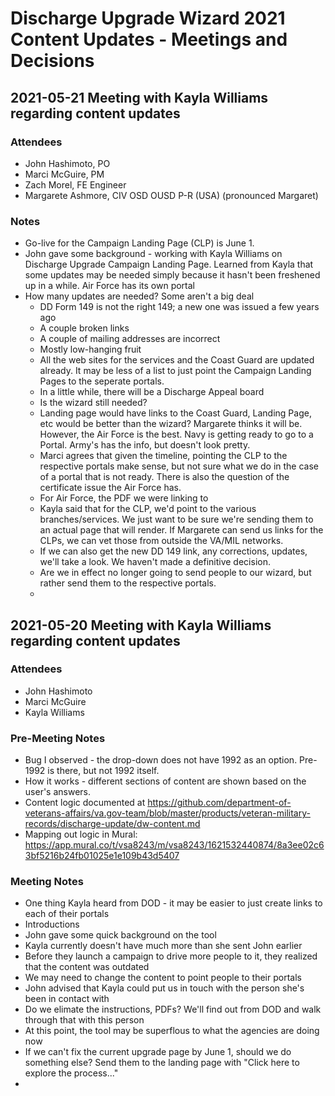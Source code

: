 # Discharge Upgrade Wizard 2021 Content Updates - Meetings and Decisions

## 2021-05-21 Meeting with Kayla Williams regarding content updates

### Attendees
- John Hashimoto, PO
- Marci McGuire, PM
- Zach Morel, FE Engineer
- Margarete Ashmore, CIV OSD OUSD P-R (USA) (pronounced Margaret)

### Notes
- Go-live for the Campaign Landing Page (CLP) is June 1.
- John gave some background - working with Kayla Williams on Discharge Upgrade Campaign Landing Page.  Learned from Kayla that some updates may be needed simply because it hasn't been freshened up in a while.  Air Force has its own portal
- How many updates are needed? Some aren't a big deal
   - DD Form 149 is not the right 149; a new one was issued a few years ago
   - A couple broken links
   - A couple of mailing addresses are incorrect
   - Mostly low-hanging fruit
   - All the web sites for the services and the Coast Guard are updated already.  It may be less of a list to just point the Campaign Landing Pages to the seperate portals.
   - In a little while, there will be a Discharge Appeal board
   - Is the wizard still needed? 
   - Landing page would have links to the Coast Guard, Landing Page, etc would be better than the wizard?  Margarete thinks it will be.  However, the Air Force is the best.  Navy is getting ready to go to a Portal.  Army's has the info, but doesn't look pretty.
   - Marci agrees that given the timeline, pointing the CLP to the respective portals make sense, but not sure what we do in the case of a portal that is not ready.  There is also the question of the certificate issue the Air Force has.
   - For Air Force, the PDF we were linking to
   - Kayla said that for the CLP, we'd point to the various branches/services.  We just want to be sure we're sending them to an actual page that will render.  If Margarete can send us links for the CLPs, we can vet those from outside the VA/MIL networks.
   - If we can also get the new DD 149 link, any corrections, updates, we'll take a look.  We haven't made a definitive decision. 
   - Are we in effect no longer going to send people to our wizard, but rather send them to the respective portals.
   - 


## 2021-05-20 Meeting with Kayla Williams regarding content updates

### Attendees
- John Hashimoto
- Marci McGuire
- Kayla Williams

### Pre-Meeting Notes
- Bug I observed - the drop-down does not have 1992 as an option. Pre-1992 is there, but not 1992 itself.
- How it works - different sections of content are shown based on the user's answers.
- Content logic documented at https://github.com/department-of-veterans-affairs/va.gov-team/blob/master/products/veteran-military-records/discharge-update/dw-content.md
- Mapping out logic in Mural: https://app.mural.co/t/vsa8243/m/vsa8243/1621532440874/8a3ee02c63bf5216b24fb01025e1e109b43d5407

### Meeting Notes
- One thing Kayla heard from DOD - it may be easier to just create links to each of their portals
- Introductions
- John gave some quick background on the tool
- Kayla currently doesn't have much more than she sent John earlier
- Before they launch a campaign to drive more people to it, they realized that the content was outdated
- We may need to change the content to point people to their portals
- John advised that Kayla could put us in touch with the person she's been in contact with
- Do we elimate the instructions, PDFs? We'll find out from DOD and walk through that with this person
- At this point, the tool may be superflous to what the agencies are doing now
- If we can't fix the current upgrade page by June 1, should we do something else? Send them to the landing page with "Click here to explore the process..."
-
